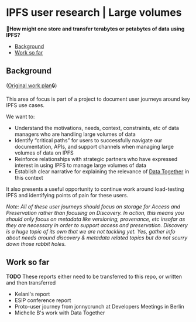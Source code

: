 # IPFS user research | Large volumes

🎯**How might one store and transfer terabytes or petabytes of data using IPFS?** 

- [Background](#background)
- [Work so far](#work-so-far)

## Background

([Original work plan](https://docs.google.com/document/d/1rNYIg6sQoRYDVcvQ8oPbJ4ov6Dbque5Hcvn44q7qk4A/edit?usp=sharing)🔒)

This area of focus is part of a project to document user journeys around key IPFS use cases.

We want to:
* Understand the motivations, needs, context, constraints, etc of data managers who are handling large volumes of data
* Identify “critical paths” for users to successfully navigate our documentation, APIs, and support channels when managing large volumes of data on IPFS 
* Reinforce relationships with strategic partners who have expressed interest in using IPFS to manage large volumes of data
* Establish clear narrative for explaining the relevance of [Data Together](https://datatogether.org/) in this context

It also presents a useful opportunity to continue work around load-testing IPFS and identifying points of pain for these users.

_Note: All of these user journeys should focus on storage for Access and Preservation rather than focusing on Discovery. In action, this means you should only focus on metadata like versioning, provenance, etc insofar as they are necessary in order to support access and preservation. Discovery is a huge topic of its own that we are not tackling yet. Yes, gather info about needs around discovery & metadata related topics but do not scurry down those rabbit holes._

## Work so far

**TODO** These reports either need to be transferred to this repo, or written and then transferred

- Kelani's report
- ESIP conference report
- Proto-user journey from jonnycrunch at Developers Meetings in Berlin
- Michelle B's work with Data Together
